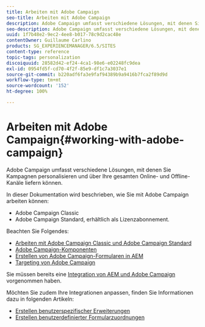 ```yaml
---
title: Arbeiten mit Adobe Campaign
seo-title: Arbeiten mit Adobe Campaign
description: Adobe Campaign umfasst verschiedene Lösungen, mit denen Sie Kampagnen personalisieren und über Ihre gesamten Online- und Offline-Kanäle bereitstellen können
seo-description: Adobe Campaign umfasst verschiedene Lösungen, mit denen Sie Kampagnen personalisieren und über Ihre gesamten Online- und Offline-Kanäle bereitstellen können
uuid: 1f7b48e2-9ec2-4ee8-b017-78c9d2cac48e
contentOwner: Guillaume Carlino
products: SG_EXPERIENCEMANAGER/6.5/SITES
content-type: reference
topic-tags: personalization
discoiquuid: 28582d42-ef24-4ca1-98e6-e02248fc9dea
exl-id: 0954fd5f-cd70-4f2f-85e9-df1c7a3037e1
source-git-commit: b220adf6fa3e9faf94389b9a9416b7fca2f89d9d
workflow-type: tm+mt
source-wordcount: '152'
ht-degree: 100%

---
```


# Arbeiten mit Adobe Campaign{#working-with-adobe-campaign}

Adobe Campaign umfasst verschiedene Lösungen, mit denen Sie Kampagnen personalisieren und über Ihre gesamten Online- und Offline-Kanäle liefern können.

In dieser Dokumentation wird beschrieben, wie Sie mit Adobe Campaign arbeiten können:

* Adobe Campaign Classic
* Adobe Campaign Standard, erhältlich als Lizenzabonnement.

Beachten Sie Folgendes:

* [Arbeiten mit Adobe Campaign Classic und Adobe Campaign Standard](/help/sites-authoring/campaign.md)
* [Adobe Campaign-Komponenten](/help/sites-authoring/adobe-campaign-components.md)
* [Erstellen von Adobe Campaign-Formularen in AEM](/help/sites-authoring/adobe-campaign-forms.md)
* [Targeting von Adobe Campaign](/help/sites-authoring/target-adobe-campaign.md)

Sie müssen bereits eine [Integration von AEM und Adobe Campaign](/help/sites-administering/campaign.md) vorgenommen haben.

Möchten Sie zudem Ihre Integrationen anpassen, finden Sie Informationen dazu in folgenden Artikeln:

* [Erstellen benutzerspezifischer Erweiterungen](/help/sites-developing/extending-campaign-extensions.md)
* [Erstellen benutzerdefinierter Formularzuordnungen](/help/sites-developing/extending-campaign-form-mapping.md)
